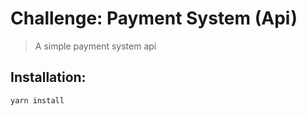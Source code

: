 # Challenge: Payment System (Api)
> A simple payment system api

## Installation:
```sh
yarn install
```
